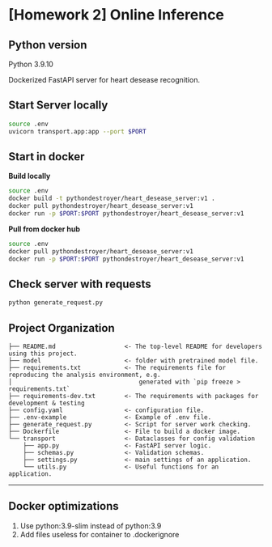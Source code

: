 # [Homework 2] Online Inference

## Python version 
Python 3.9.10

Dockerized FastAPI server for heart desease recognition.

## Start Server locally
```bash
source .env
uvicorn transport.app:app --port $PORT
```

## Start in docker
**Build locally**

```bash
source .env
docker build -t pythondestroyer/heart_desease_server:v1 .
docker pull pythondestroyer/heart_desease_server:v1
docker run -p $PORT:$PORT pythondestroyer/heart_desease_server:v1
```

**Pull from docker hub**

```bash
source .env
docker pull pythondestroyer/heart_desease_server:v1
docker run -p $PORT:$PORT pythondestroyer/heart_desease_server:v1
```

## Check server with requests
```bash
python generate_request.py
```

Project Organization
------------
    ├── README.md                   <- The top-level README for developers using this project.
    ├── model                       <- folder with pretrained model file.
    ├── requirements.txt            <- The requirements file for reproducing the analysis environment, e.g.
    │                                   generated with `pip freeze > requirements.txt`
    ├── requirements-dev.txt        <- The requirements with packages for development & testing
    ├── config.yaml                 <- configuration file.
    ├── .env-example                <- Example of .env file.
    ├── generate_request.py         <- Script for server work checking.
    ├── Dockerfile                  <- File to build a docker image.
    └── transport                   <- Dataclasses for config validation
        ├── app.py                  <- FastAPI server logic.
        ├── schemas.py              <- Validation schemas.
        ├── settings.py             <- main settings of an application.
        └── utils.py                <- Useful functions for an application.
--------

## Docker optimizations
1. Use python:3.9-slim instead of python:3.9
2. Add files useless for container to .dockerignore
